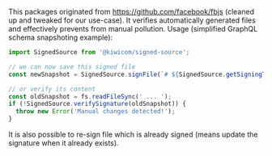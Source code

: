 This packages originated from https://github.com/facebook/fbjs (cleaned up and tweaked for our use-case). It verifies automatically generated files and effectively prevents from manual pollution. Usage (simplified GraphQL schema snapshoting example):

```js
import SignedSource from '@kiwicom/signed-source';

// we can now save this signed file
const newSnapshot = SignedSource.signFile(`# ${SignedSource.getSigningToken()}\n\n${schema}`);

// or verify its content
const oldSnapshot = fs.readFileSync(' ... ');
if (!SignedSource.verifySignature(oldSnapshot)) {
  throw new Error('Manual changes detected!');
}
```

It is also possible to re-sign file which is already signed (means update the signature when it already exists).
